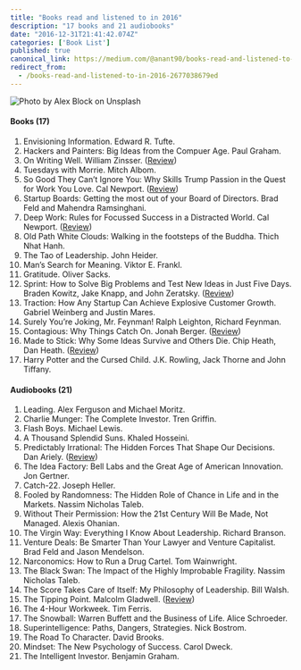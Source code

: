 ```yaml
---
title: "Books read and listened to in 2016"
description: "17 books and 21 audiobooks"
date: "2016-12-31T21:41:42.074Z"
categories: ['Book List']
published: true
canonical_link: https://medium.com/@anant90/books-read-and-listened-to-in-2016-2677038679ed
redirect_from:
  - /books-read-and-listened-to-in-2016-2677038679ed
---
```


![Photo by [Alex Block](https://unsplash.com/photos/PdDBTrkGYLo) on [Unsplash](https://unsplash.com/)](./asset-1.jpeg)

#### Books (17)

1.  Envisioning Information. Edward R. Tufte.
2.  Hackers and Painters: Big Ideas from the Compuer Age. Paul Graham.
3.  On Writing Well. William Zinsser. ([Review](https://anantjain.dev/on-writing-well/))
4.  Tuesdays with Morrie. Mitch Albom.
5.  So Good They Can’t Ignore You: Why Skills Trump Passion in the Quest for Work You Love. Cal Newport. ([Review](https://anantjain.dev/so-good-they-cant-ignore-you/))
6.  Startup Boards: Getting the most out of your Board of Directors. Brad Feld and Mahendra Ramsinghani.
7.  Deep Work: Rules for Focussed Success in a Distracted World. Cal Newport. ([Review](https://anantjain.dev/deep-work/))
8.  Old Path White Clouds: Walking in the footsteps of the Buddha. Thich Nhat Hanh.
9.  The Tao of Leadership. John Heider.
10.  Man’s Search for Meaning. Viktor E. Frankl.
11.  Gratitude. Oliver Sacks.
12.  Sprint: How to Solve Big Problems and Test New Ideas in Just Five Days. Braden Kowitz, Jake Knapp, and John Zeratsky. ([Review](https://anantjain.dev/sprint-how-to-solve-big-problems-and-test-new-ideas-in-just-five-days/))
13.  Traction: How Any Startup Can Achieve Explosive Customer Growth. Gabriel Weinberg and Justin Mares.
14.  Surely You’re Joking, Mr. Feynman! Ralph Leighton, Richard Feynman.
15.  Contagious: Why Things Catch On. Jonah Berger. ([Review](https://anantjain.dev/contagious-why-things-catch-on-c4dfa405db14))
16.  Made to Stick: Why Some Ideas Survive and Others Die. Chip Heath, Dan Heath. ([Review](https://anantjain.dev/made-to-stick-why-some-ideas-survive-and-others-die-6dbd00563d48))
17.  Harry Potter and the Cursed Child. J.K. Rowling, Jack Thorne and John Tiffany.

#### Audiobooks (21)

1.  Leading. Alex Ferguson and Michael Moritz.
2.  Charlie Munger: The Complete Investor. Tren Griffin.
3.  Flash Boys. Michael Lewis.
4.  A Thousand Splendid Suns. Khaled Hosseini.
5.  Predictably Irrational: The Hidden Forces That Shape Our Decisions. Dan Ariely. ([Review](https://anantjain.dev/predictably-irrational-the-hidden-forces-that-shape-our-decisions/))
6.  The Idea Factory: Bell Labs and the Great Age of American Innovation. Jon Gertner.
7.  Catch-22. Joseph Heller.
8.  Fooled by Randomness: The Hidden Role of Chance in Life and in the Markets. Nassim Nicholas Taleb.
9.  Without Their Permission: How the 21st Century Will Be Made, Not Managed. Alexis Ohanian.
10.  The Virgin Way: Everything I Know About Leadership. Richard Branson.
11.  Venture Deals: Be Smarter Than Your Lawyer and Venture Capitalist. Brad Feld and Jason Mendelson.
12.  Narconomics: How to Run a Drug Cartel. Tom Wainwright.
13.  The Black Swan: The Impact of the Highly Improbable Fragility. Nassim Nicholas Taleb.
14.  The Score Takes Care of Itself: My Philosophy of Leadership. Bill Walsh.
15.  The Tipping Point. Malcolm Gladwell. ([Review](https://anantjain.dev/the-tipping-point-how-little-things-can-make-a-big-difference/))
16.  The 4-Hour Workweek. Tim Ferris.
17.  The Snowball: Warren Buffett and the Business of Life. Alice Schroeder.
18.  Superintelligence: Paths, Dangers, Strategies. Nick Bostrom.
19.  The Road To Character. David Brooks.
20.  Mindset: The New Psychology of Success. Carol Dweck.
21.  The Intelligent Investor. Benjamin Graham.
